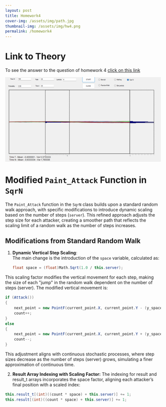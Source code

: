 ```yaml
---
layout: post
title: Homework4
cover-img: /assets/img/path.jpg
thumbnail-img: /assets/img/hw4.png
permalink: /homework4
---
```



# Link to Theory
To see the answer to the question of homework 4 [click on this link](hw4Theory.md)


![hw4](../assets/img/hw4.png)

# Modified `Paint_Attack` Function in `SqrN`

The `Paint_Attack` function in the `SqrN` class builds upon a standard random walk approach, with specific modifications to introduce dynamic scaling based on the number of steps (`server`). This refined approach adjusts the step size for each attacker, creating a smoother path that reflects the scaling limit of a random walk as the number of steps increases.

## Modifications from Standard Random Walk

1. **Dynamic Vertical Step Scaling**:  
   The main change is the introduction of the `space` variable, calculated as:
   ```csharp
   float space = (float)Math.Sqrt(1.0 / this.server);

   ```
This scaling factor modifies the vertical movement for each step, making the size of each "jump" in the random walk dependent on the number of steps (server). The modified vertical movement is:

```csharp
if (Attack())
{
    next_point = new PointF(current_point.X, current_point.Y - (y_space * space));
    count++;
}
else
{
    next_point = new PointF(current_point.X, current_point.Y + (y_space * space));
    count--;
}
```

This adjustment aligns with continuous stochastic processes, where step sizes decrease as the number of steps (server) grows, simulating a finer approximation of continuous time.

2. **Result Array Indexing with Scaling Factor:**
The indexing for result and result_t arrays incorporates the space factor, aligning each attacker’s final position with a scaled index:


```csharp
this.result_t[(int)((count * space) + this.server)] += 1;
this.result[(int)((count * space) + this.server)] += 1;
```